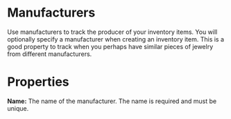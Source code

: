 # Manufacturers

Use manufacturers to track the producer of your inventory items. You will optionally specify a manufacturer when creating an inventory item. This is a good property to track when you perhaps have similar pieces of jewelry from different manufacturers.

# Properties

**Name:** The name of the manufacturer. The name is required and must be unique.

